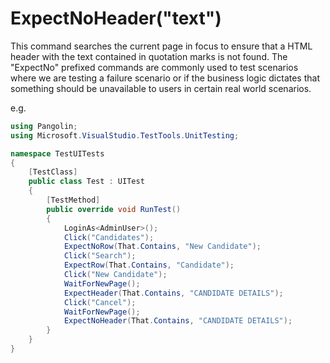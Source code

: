 # ExpectNoHeader("text")



This command searches the current page in focus to ensure that a HTML header with the text contained in
quotation marks is not found. The "ExpectNo" prefixed commands are commonly used to test scenarios where we are testing a failure scenario or if the business logic dictates that something should be unavailable to users in certain real world scenarios.

e.g.

```C#
using Pangolin;
using Microsoft.VisualStudio.TestTools.UnitTesting;

namespace TestUITests
{
    [TestClass]
    public class Test : UITest
    {
        [TestMethod]
        public override void RunTest()
        {
            LoginAs<AdminUser>();
            Click("Candidates");
            ExpectNoRow(That.Contains, "New Candidate");
            Click("Search");
            ExpectRow(That.Contains, "Candidate");
            Click("New Candidate");
            WaitForNewPage();
            ExpectHeader(That.Contains, "CANDIDATE DETAILS");
            Click("Cancel");
            WaitForNewPage();
            ExpectNoHeader(That.Contains, "CANDIDATE DETAILS");
        }
    }
}
```

